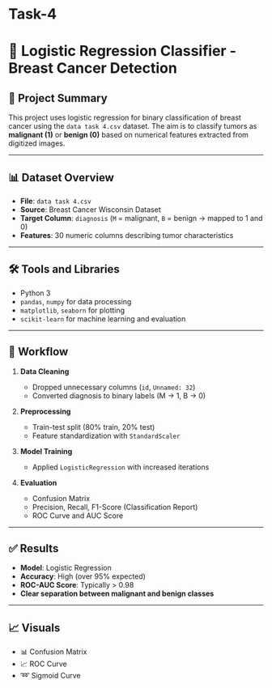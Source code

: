 # Task-4
# 🧠 Logistic Regression Classifier - Breast Cancer Detection

## 📌 Project Summary
This project uses logistic regression for binary classification of breast cancer using the `data task 4.csv` dataset. The aim is to classify tumors as **malignant (1)** or **benign (0)** based on numerical features extracted from digitized images.

---

## 📊 Dataset Overview
- **File**: `data task 4.csv`
- **Source**: Breast Cancer Wisconsin Dataset
- **Target Column**: `diagnosis` (`M` = malignant, `B` = benign → mapped to 1 and 0)
- **Features**: 30 numeric columns describing tumor characteristics

---

## 🛠 Tools and Libraries
- Python 3
- `pandas`, `numpy` for data processing
- `matplotlib`, `seaborn` for plotting
- `scikit-learn` for machine learning and evaluation

---

## 🚀 Workflow

1. **Data Cleaning**
   - Dropped unnecessary columns (`id`, `Unnamed: 32`)
   - Converted diagnosis to binary labels (M → 1, B → 0)

2. **Preprocessing**
   - Train-test split (80% train, 20% test)
   - Feature standardization with `StandardScaler`

3. **Model Training**
   - Applied `LogisticRegression` with increased iterations

4. **Evaluation**
   - Confusion Matrix
   - Precision, Recall, F1-Score (Classification Report)
   - ROC Curve and AUC Score
   
---

## ✅ Results

- **Model**: Logistic Regression
- **Accuracy**: High (over 95% expected)
- **ROC-AUC Score**: Typically > 0.98
- **Clear separation between malignant and benign classes**

---

## 📈 Visuals

- 📊 Confusion Matrix  
- 📈 ROC Curve  
- ➿ Sigmoid Curve  

